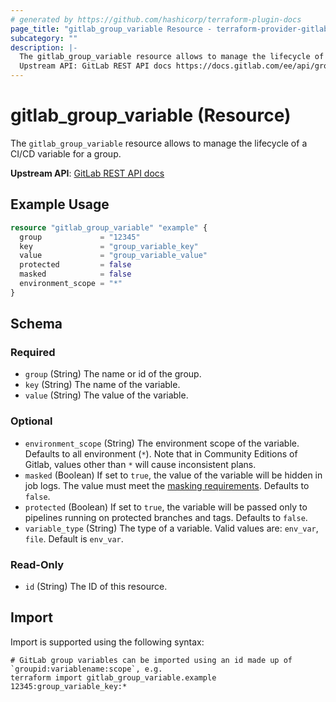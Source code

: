 ```yaml
---
# generated by https://github.com/hashicorp/terraform-plugin-docs
page_title: "gitlab_group_variable Resource - terraform-provider-gitlab"
subcategory: ""
description: |-
  The gitlab_group_variable resource allows to manage the lifecycle of a CI/CD variable for a group.
  Upstream API: GitLab REST API docs https://docs.gitlab.com/ee/api/group_level_variables.html
---
```


# gitlab_group_variable (Resource)

The `gitlab_group_variable` resource allows to manage the lifecycle of a CI/CD variable for a group.

**Upstream API**: [GitLab REST API docs](https://docs.gitlab.com/ee/api/group_level_variables.html)

## Example Usage

```terraform
resource "gitlab_group_variable" "example" {
  group             = "12345"
  key               = "group_variable_key"
  value             = "group_variable_value"
  protected         = false
  masked            = false
  environment_scope = "*"
}
```

<!-- schema generated by tfplugindocs -->
## Schema

### Required

- `group` (String) The name or id of the group.
- `key` (String) The name of the variable.
- `value` (String) The value of the variable.

### Optional

- `environment_scope` (String) The environment scope of the variable. Defaults to all environment (`*`). Note that in Community Editions of Gitlab, values other than `*` will cause inconsistent plans.
- `masked` (Boolean) If set to `true`, the value of the variable will be hidden in job logs. The value must meet the [masking requirements](https://docs.gitlab.com/ee/ci/variables/#masked-variables). Defaults to `false`.
- `protected` (Boolean) If set to `true`, the variable will be passed only to pipelines running on protected branches and tags. Defaults to `false`.
- `variable_type` (String) The type of a variable. Valid values are: `env_var`, `file`. Default is `env_var`.

### Read-Only

- `id` (String) The ID of this resource.

## Import

Import is supported using the following syntax:

```shell
# GitLab group variables can be imported using an id made up of `groupid:variablename:scope`, e.g.
terraform import gitlab_group_variable.example 12345:group_variable_key:*
```
